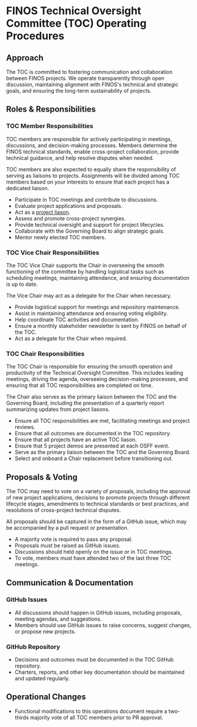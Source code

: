 # FINOS Technical Oversight Committee (TOC) Operating Procedures

## Approach

The TOC is committed to fostering communication and collaboration between FINOS projects. We operate transparently through open discussion, maintaining alignment with FINOS's technical and strategic goals, and ensuring the long-term sustainability of projects.

## Roles & Responsibilities

### TOC Member Responsibilities

TOC members are responsible for actively participating in meetings, discussions, and decision-making processes. Members determine the FINOS technical standards, enable cross-project collaboration, provide technical guidance, and help resolve disputes when needed.

TOC members are also expected to equally share the responsibility of serving as liaisons to projects. Assignments will be divided among TOC members based on your interests to ensure that each project has a dedicated liaison.

- Participate in TOC meetings and contribute to discussions.
- Evaluate project applications and proposals.
- Act as a [project liason](./liason-guide.md).
- Assess and promote cross-project synergies.
- Provide technical oversight and support for project lifecycles.
- Collaborate with the Governing Board to align strategic goals.
- Mentor newly elected TOC members.

### TOC Vice Chair Responsibilities

The TOC Vice Chair supports the Chair in overseeing the smooth functioning of the committee by handling logistical tasks such as scheduling meetings, maintaining attendance, and ensuring documentation is up to date.

The Vice Chair may act as a delegate for the Chair when necessary.

- Provide logistical support for meetings and repository maintenance.
- Assist in maintaining attendance and ensuring voting eligibility.
- Help coordinate TOC activities and documentation.
- Ensure a monthly stakeholder newsletter is sent by FINOS on behalf of the TOC.
- Act as a delegate for the Chair when required.

### TOC Chair Responsibilities

The TOC Chair is responsible for ensuring the smooth operation and productivity of the Technical Oversight Committee. This includes leading meetings, driving the agenda, overseeing decision-making processes, and ensuring that all TOC responsibilities are completed on time.

The Chair also serves as the primary liaison between the TOC and the Governing Board, including the presentation of a quarterly report summarizing updates from project liasons.

- Ensure all TOC responsibilities are met, facilitating meetings and project reviews.
- Ensure that all outcomes are documented in the TOC repository.
- Ensure that all projects have an active TOC liason.
- Ensure that 5 project demos are presented at each OSFF event.
- Serve as the primary liaison between the TOC and the Governing Board.
- Select and onboard a Chair replacement before transitioning out.

## Proposals & Voting

The TOC may need to vote on a variety of proposals, including the approval of new project applications, decisions to promote projects through different lifecycle stages, amendments to technical standards or best practices, and resolutions of cross-project technical disputes.

All proposals should be captured in the form of a GitHub issue, which may be accompanied by a pull request or presentation.

- A majority vote is required to pass any proposal.
- Proposals must be raised as GitHub issues.
- Discussions should held openly on the issue or in TOC meetings.
- To vote, members must have attended two of the last three TOC meetings.

## Communication & Documentation

### GitHub Issues

- All discussions should happen in GitHub issues, including proposals, meeting agendas, and suggestions.
- Members should use GitHub issues to raise concerns, suggest changes, or propose new projects.

### GitHub Repository

- Decisions and outcomes must be documented in the TOC GitHub repository.
- Charters, reports, and other key documentation should be maintained and updated regularly.

## Operational Changes

- Functional modifications to this operations document require a two-thirds majority vote of all TOC members prior to PR approval.
